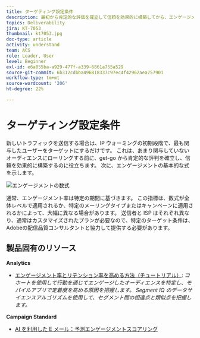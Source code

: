 ```yaml
---
title: ターゲティング設定条件
description: 最初から肯定的な評価を確立して信頼を効果的に構築してから、エンゲージメントが低いオーディエンスを巻き込む方法を説明します。
topics: Deliverability
jira: KT-7053
thumbnail: kt7053.jpg
doc-type: article
activity: understand
team: ACS
role: Leader, User
level: Beginner
exl-id: e6a855ba-a929-477f-a339-6861a755a529
source-git-commit: 6b312cdbba496818337c97ec4f42962aea757901
workflow-type: tm+mt
source-wordcount: '206'
ht-degree: 22%

---
```


# ターゲティング設定条件

新しいトラフィックを送信する場合は、IP ウォーミングの初期段階で、最も関与したユーザーをターゲットにするだけです。 これは、あまり関与していないオーディエンスにローリングする前に、get-go から肯定的な評判を確立し、信頼を効果的に構築するのに役立ちます。 次に、エンゲージメントの基本的な式を示します。

![エンゲージメントの数式](../assets/formula-for-enagement.png)

通常、エンゲージメント率は特定の期間に基づきます。 この指標は、数式が全体レベルで適用されるか、特定のメーリングタイプまたはキャンペーンに適用されるかによって、大幅に異なる場合があります。 送信者と ISP はそれぞれ異なり、通常はカスタマイズされたプランが必要なので、特定のターゲット条件は、Adobeの配信品質コンサルタントと協力して提供する必要があります。

## 製品固有のリソース

**Analytics**

* [エンゲージメント率とリテンション率を高める方法（チュートリアル）](https://experienceleague.adobe.com/docs/analytics-learn/tutorials/mobile-app-analytics/measuring-mobile-analytics/how-to-increase-engagement-and-retention-rates.html?lang=en#mobile-app-analytics): *コホートを使用して行動を通じてエンゲージしたオーディエンスを特定し、モバイルアプリで定着度を高める原因を把握します。 Segment IQ のデータサイエンスアルゴリズムを使用して、セグメント間の相違点と類似点を把握します。*

**Campaign Standard**

* [AI を利用した E メール：予測エンゲージメントスコアリング](https://experienceleague.adobe.com/docs/campaign-standard/using/testing-and-sending/preparing-and-testing-messages/predictive.html#predictive-scoring)

